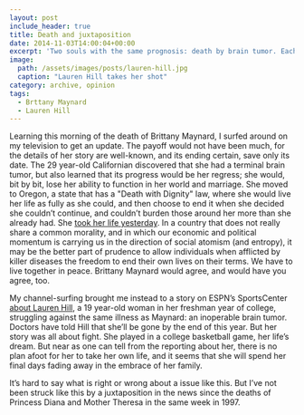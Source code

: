 ```yaml
---
layout: post
include_header: true
title: Death and juxtaposition
date: 2014-11-03T14:00:04+00:00
excerpt: 'Two souls with the same prognosis: death by brain tumor. Each goes in a different direction.'
image:
  path: /assets/images/posts/lauren-hill.jpg
  caption: "Lauren Hill takes her shot"
category: archive, opinion
tags:
  - Brttany Maynard
  - Lauren Hill
---
```

Learning this morning of the death of Brittany Maynard, I surfed around on my television to get an update. The payoff would not have been much, for the details of her story are well-known, and its ending certain, save only its date. The 29 year-old Californian discovered that she had a terminal brain tumor, but also learned that its progress would be her regress; she would, bit by bit, lose her ability to function in her world and marriage. She moved to Oregon, a state that has a "Death with Dignity" law, where she would live her life as fully as she could, and then choose to end it when she decided she couldn’t continue, and couldn’t burden those around her more than she already had. She <a target="_blank" href="http://www.washingtonpost.com/news/morning-mix/wp/2014/11/02/brittany-maynard-as-promised-ends-her-life-at-29/?hpid=z4">took her life yesterday</a>. In a country that does not really share a common morality, and in which our economic and political momentum is carrying us in the direction of social atomism (and entropy), it may be the better part of prudence to allow individuals when afflicted by killer diseases the freedom to end their own lives on their terms. We have to live together in peace. Brittany Maynard would agree, and would have you agree, too.

My channel-surfing brought me instead to a story on ESPN’s SportsCenter <a target="_blank" href="http://espn.go.com/espnw/news-commentary/article/11811314/an-unforgettable-sunday-afternoon-lauren-hill">about Lauren Hill</a>, a 19 year-old woman in her freshman year of college, struggling against the same illness as Maynard: an inoperable brain tumor. Doctors have told Hill that she’ll be gone by the end of this year. But her story was all about fight. She played in a college basketball game, her life’s dream. But near as one can tell from the reporting about her, there is no plan afoot for her to take her own life, and it seems that she will spend her final days fading away in the embrace of her family.

It’s hard to say what is right or wrong about a issue like this. But I’ve not been struck like this by a juxtaposition in the news since the deaths of Princess Diana and Mother Theresa in the same week in 1997.
